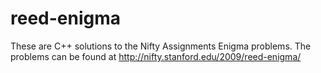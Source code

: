 # reed-enigma

These are C++ solutions to the Nifty Assignments Enigma problems.
The problems can be found at http://nifty.stanford.edu/2009/reed-enigma/
